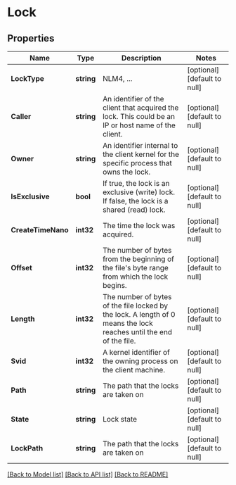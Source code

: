 # Lock

## Properties
Name | Type | Description | Notes
------------ | ------------- | ------------- | -------------
**LockType** | **string** | NLM4, ... | [optional] [default to null]
**Caller** | **string** | An identifier of the client that acquired the lock. This could be an IP or host name of the client. | [optional] [default to null]
**Owner** | **string** | An identifier internal to the client kernel for the specific process that owns the lock. | [optional] [default to null]
**IsExclusive** | **bool** | If true, the lock is an exclusive (write) lock. If false, the lock is a shared (read) lock. | [optional] [default to null]
**CreateTimeNano** | **int32** | The time the lock was acquired. | [optional] [default to null]
**Offset** | **int32** | The number of bytes from the beginning of the file&#39;s byte range from which the lock begins. | [optional] [default to null]
**Length** | **int32** | The number of bytes of the file locked by the lock. A length of 0 means the lock reaches until the end of the file.  | [optional] [default to null]
**Svid** | **int32** | A kernel identifier of the owning process on the client machine. | [optional] [default to null]
**Path** | **string** | The path that the locks are taken on | [optional] [default to null]
**State** | **string** | Lock state | [optional] [default to null]
**LockPath** | **string** | The path that the locks are taken on | [optional] [default to null]

[[Back to Model list]](../README.md#documentation-for-models) [[Back to API list]](../README.md#documentation-for-api-endpoints) [[Back to README]](../README.md)


